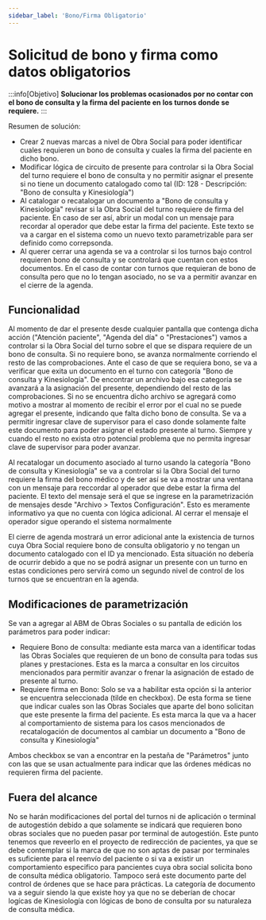 ```yaml
---
sidebar_label: 'Bono/Firma Obligatorio'
---
```


# Solicitud de bono y firma como datos obligatorios

:::info[Objetivo]
**Solucionar los problemas ocasionados por no contar con el bono de consulta y la firma del paciente en los turnos donde se requiere.** 
:::

Resumen de solución: 
- Crear 2 nuevas marcas a nivel de Obra Social para poder identificar cuales requieren un bono de consulta y cuales la firma del paciente en dicho bono. 
- Modificar lógica de circuito de presente para controlar si la Obra Social del turno requiere el bono de consulta y no permitir asignar el presente si no tiene un documento catalogado como tal (ID: 128 - Descripción: "Bono de consulta y Kinesiología")
- Al catalogar o recatalogar un documento a "Bono de consulta y Kinesiología" revisar si la Obra Social del turno requiere de firma del paciente. En caso de ser así, abrir un modal con un mensaje para recordar al operador que debe estar la firma del paciente. Este texto se va a cargar en el sistema como un nuevo texto parametrizable para ser definido como correpsonda.
- Al querer cerrar una agenda se va a controlar si los turnos bajo control requieren bono de consulta y se controlará que cuentan con estos documentos. En el caso de contar con turnos que requieran de bono de consulta pero que no lo tengan asociado, no se va a permitir avanzar en el cierre de la agenda.

## Funcionalidad

Al momento de dar el presente desde cualquier pantalla que contenga dicha acción ("Atención paciente", "Agenda del día" o "Prestaciones") vamos a controlar si la Obra Social del turno sobre el que se dispara requiere de un bono de consulta. Si no requiere bono, se avanza normalmente corriendo el resto de las comprobaciones. Ante el caso de que se requiera bono, se va a verificar que exita un documento en el turno con categoría "Bono de consulta y Kinesiología". De encontrar un archivo bajo esa categoría se avanzará a la asignación del presente, dependiendo del resto de las comprobaciones. Si no se encuentra dicho archivo se agregará como motivo a mostrar al momento de recibir el error por el cual no se puede agregar el presente, indicando que falta dicho bono de consulta.
Se va a permitir ingresar clave de supervisor para el caso donde solamente falte este documento para poder asignar el estado presente al turno. Siempre y cuando el resto no exista otro potencial problema que no permita ingresar clave de supervisor para poder avanzar.

Al recatalogar un documento asociado al turno usando la categoría "Bono de consulta y Kinesiología" se va a controlar si la Obra Social del turno requiere la firma del bono médico y de ser así se va a mostrar una ventana con un mensaje para reccordar al operador que debe estar la firma del paciente. El texto del mensaje será el que se ingrese en la parametrización de mensajes desde "Archivo > Textos Configuración". Esto es meramente informativo ya que no cuenta con lógica adicional. Al cerrar el mensaje el operador sigue operando el sistema normalmente

El cierre de agenda mostrará un error adicional ante la existencia de turnos cuya Obra Social requiere bono de consulta obligatorio y no tengan un documento catalogado con el ID ya mencionado. Esta situación no debería de ocurrir debido a que no se podrá asignar un presente con un turno en estas condiciones pero servirá como un segundo nivel de control de los turnos que se encuentran en la agenda.

## Modificaciones de parametrización

Se van a agregar al ABM de Obras Sociales o su pantalla de edición los parámetros para poder indicar:
- Requiere Bono de consulta: mediante esta marca van a identificar todas las Obras Sociales que requieren de un bono de consulta para todas sus planes y prestaciones. Esta es la marca a consultar en los circuitos mencionados para permitir avanzar o frenar la asignación de estado de presente al turno.
- Requiere firma en Bono: Solo se va a habilitar esta opción si la anterior se encuentra seleccionada (tilde en checkbox). De esta forma se tiene que indicar cuales son las Obras Sociales que aparte del bono solicitan que este presente la firma del paciente. Es esta marca la que va a hacer al comportamiento de sistema para los casos mencionados de recatalogación de documentos al cambiar un documento a "Bono de consulta y Kinesiología"

Ambos checkbox se van a encontrar en la pestaña de "Parámetros" junto con las que se usan actualmente para indicar que las órdenes médicas no requieren firma del paciente.

## Fuera del alcance

No se harán modificaciones del portal del turnos ni de aplicación o terminal de autogestión debido a que solamente se indicará que requieren bono obras sociales que no pueden pasar por terminal de autogestión. Este punto tenemos que reveerlo en el proyecto de redirección de pacientes, ya que se debe contemplar si la marca de que no son aptas de pasar por terminales es suficiente para el reenvío del paciente o si va a existir un comportamiento especifico para pancientes cuya obra social solicita bono de consulta médica obligatorio. 
Tampoco será este documento parte del control de órdenes que se hace para prácticas.
La categoría de documento va a seguir siendo la que existe hoy ya que no se deberían de chocar logícas de Kinesiología con lógicas de bono de consulta por su naturaleza de consulta médica.



